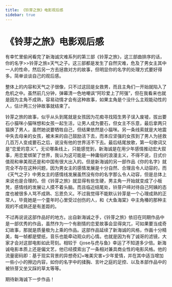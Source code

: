 ```yaml
---
title: 《铃芽之旅》电影观后感
sidebar: true
---
```


# 《铃芽之旅》电影观后感

<ClientOnly>
<title-pv/>
</ClientOnly>

有幸忙里偷闲看完了新海诚灾难系列的第三部《铃芽之旅》，这三部曲排序的话，你的名字>>铃芽之旅≥天气之子。这三部都是发生了自然灾难，危及了男女主其中一人的性命，然后另一方去拯救对方的故事，但明显你的名字的处理方式要好得多。简单谈谈自己的观后感。

整体上的内容和天气之子很像，只不过这回是女救男，而且主角们一开始就陷入了危机之中。虽然前几分钟，弹幕清一色地嘲讽“阿珍爱上了阿强”，但在我看来也就是因为主角不成熟，容易动情才会有这种故事，如果主角是个没什么主观能动性的人，估计两三分钟故事就结束了。

铃芽之旅的故事，似乎从头到尾就是女孩因为花痴寻找陌生男子误入废墟，拔出要石小猫咪小猫咪想和女孩一起生活，让男人成为要石，但女主不乐意，最后拿两只猫换了男人，虽然她说要牺牲自己，但结果依然是小猫咪。另一条线索就是大地震中失去母亲的女孩，被未来的自己鼓励活下去，而本应坚强的女孩到了男人为拯救几百万人变成要石之后，说没有他的世界活不下去。最后结尾放歌，第一句歌词又是“恋爱的意义”。无论哪条线上，只能感觉到，新海诚是在用少年感情推动宏大叙事，用恋爱绑架了世界，我认为这可能是一种庸俗的浪漫主义，不得不说，日式价值观和审美观还是和中国有很大出入的。但是新海诚的另一部作品《你的名字》就完全不存在这种问题，因为男女主的感情发展是十分自然、合理且令人动容的，而《天气之子》中男女主的感情线发展虽然没有你的名字那么令人动容，但是总体上来说也是合理的。但《铃芽之旅》就显得有些生硬，男主角一开始就变成了小板凳，感情线的发展让人摸不着头脑。而且临近结尾处，铃芽户缔对待自己阿姨的态度也被很多人骂不成熟、忘恩负义。不过我觉得不能默认铃芽是一个心理成熟的正常人，毕竟她是一个童年时心里受过创伤的人，和《大鱼海棠》中主角椿的那种主观的不成熟还是有差距的。

不过再说说这部作品好的地方。出自新海诚之手，《铃芽之旅》依旧在同期作品中是一部优秀的作品，虽然作为一个有剧情的恋爱故事会显得突兀，可如果要当成奇幻故事，那就是质量极为上乘的作品。这部作品延续了新海诚的风格，作画十分精美，每一帧都是壁纸，音乐也能牵动观众的心情。也就是因为有了诚哥的滤镜，大家才会对这部电影如此苛刻。相较于《jose与虎与鱼》幸运了不知道多少倍。新海诚电影本质上还是偏文艺，他已经摸索出了一条相对兼具商业性的电影风格。他的流量密码即：基于现实背景的异想奇幻+唯美灾害+少年爱情，并在其中适当增加一些小小的擦边内容，如你的名字中的揉胸、言叶之庭的足控、以及本部作品中的被铃芽又坐又踩的草太等等。

期待新海诚下一步作品！

<ClientOnly>
  <leave/>
</ClientOnly/>